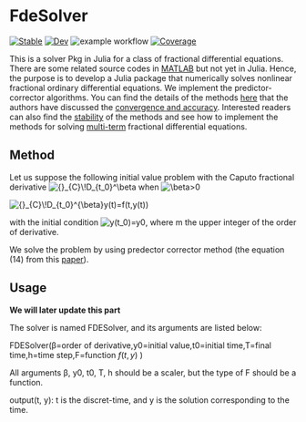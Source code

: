 # FdeSolver

[![Stable](https://img.shields.io/badge/docs-stable-blue.svg)](https://RiboRings.github.io/FdeSolver.jl/stable)
[![Dev](https://img.shields.io/badge/docs-dev-blue.svg)](https://RiboRings.github.io/FdeSolver.jl/dev)
![example workflow](https://github.com/JuliaTurkuDataScience/FdeSolver/actions/workflows/CI.yml/badge.svg?branch=build_package)
[![Coverage](https://codecov.io/gh/RiboRings/FdeSolver.jl/branch/master/graph/badge.svg)](https://codecov.io/gh/RiboRings/FdeSolver.jl)

This is a solver Pkg in Julia for a class of fractional differential equations.
There are some related source codes in [MATLAB](https://www.dm.uniba.it/members/garrappa/software) but not yet in Julia. Hence, the purpose is to develop a Julia package that numerically solves nonlinear fractional ordinary differential equations.
We implement the predictor-corrector algorithms.
You can find the details of the methods [here](https://link.springer.com/article/10.1023/A:1016592219341) that the authors have discussed the [convergence and accuracy](https://link.springer.com/article/10.1023/B:NUMA.0000027736.85078.be).
Interested readers can also find the [stability](https://www.tandfonline.com/doi/full/10.1080/00207160802624331) of the methods and see how to implement the methods for solving [multi-term](https://link.springer.com/article/10.1007/s00607-003-0033-3) fractional differential equations.

## Method
Let us suppose the following initial value problem with the Caputo fractional derivative <img src="https://latex.codecogs.com/svg.image?{}_{C}\!D_{t_0}^\beta" title="{}_{C}\!D_{t_0}^\beta" /> when <img src="https://latex.codecogs.com/svg.image?\beta>0" title="\beta>0" />

<img src="https://latex.codecogs.com/svg.image?{}_{C}\!D_{t_0}^{\beta}y(t)=f(t,y(t))" title="{}_{C}\!D_{t_0}^{\beta}y(t)=f(t,y(t))" />

with the initial condition <img src="https://latex.codecogs.com/svg.image?y(t_0)=y_0,y^{(1)}(t_0)=y^{(1)}_0,...,y^{(m-1)}(t_0)=y^{(m-1)}_0" title="y(t_0)=y0" />, where m the upper integer of the order of derivative.

We solve the problem by using predector corrector method (the equation (14) from this [paper](https://www.mdpi.com/2227-7390/6/2/16#)).


## Usage
**We will later update this part**

The solver is named FDESolver, and its arguments are listed below:

FDESolver(β=order of derivative,y0=initial value,t0=initial time,T=final time,h=time step,F=function $f(t,y)$ )

All arguments β, y0, t0, T, h should be a scaler, but the type of F should be a function.

output(t, y):  t is the discret-time, and y is the solution corresponding to the time.
